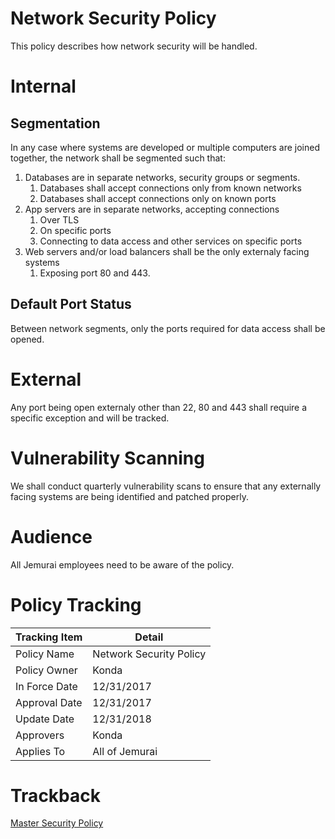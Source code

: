 # Network Security Policy

This policy describes how network security will be handled.

# Internal

## Segmentation

In any case where systems are developed or multiple computers are joined together, the network shall be segmented such that: 
1. Databases are in separate networks, security groups or segments.
    1. Databases shall accept connections only from known networks
    1. Databases shall accept connections only on known ports
1. App servers are in separate networks, accepting connections
    1. Over TLS
    1. On specific ports
    1. Connecting to data access and other services on specific ports
1. Web servers and/or load balancers shall be the only externaly facing systems
    1. Exposing port 80 and 443.

## Default Port Status

Between network segments, only the ports required for data access
shall be opened.

# External 
Any port being open externaly other than 22, 80 and 443 shall require a specific exception and will be tracked.

# Vulnerability Scanning

We shall conduct quarterly vulnerability scans to ensure that any externally facing systems are being identified and patched properly.

# Audience

All Jemurai employees need to be aware of the policy.

# Policy Tracking

| Tracking Item   | Detail |
|-----------------|--------|
| Policy Name     | Network Security Policy |
| Policy Owner    | Konda |
| In Force Date   | 12/31/2017 |
| Approval Date   | 12/31/2017 |
| Update Date     | 12/31/2018 |
| Approvers       | Konda |
| Applies To      | All of Jemurai |

# Trackback
[Master Security Policy](../Master_Security_Policy.md)